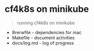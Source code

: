 # cf4k8s on minikube 

> running cf4k8s on minikube

- Brerwfile - dependencies for mac
- Makefile - document activities
- docs/log.md - log of progress
